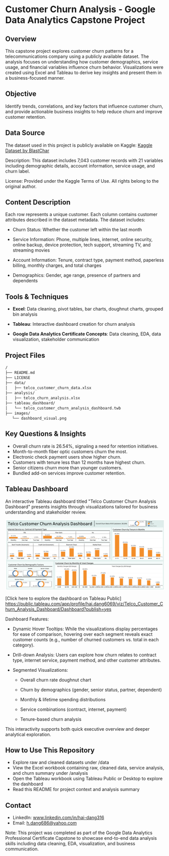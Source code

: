 # Customer Churn Analysis - Google Data Analytics Capstone Project

## Overview
This capstone project explores customer churn patterns for a telecommunications company using a publicly available dataset. The analysis focuses on understanding how customer demographics, service usage, and financial variables influence churn behavior. Visualizations were created using Excel and Tableau to derive key insights and present them in a business-focused manner.

## Objective
Identify trends, correlations, and key factors that influence customer churn, and provide actionable business insights to help reduce churn and improve customer retention.

## Data Source
The dataset used in this project is publicly available on Kaggle:
[Kaggle Dataset by BlastChar](https://www.kaggle.com/datasets/blastchar/telco-customer-churn)

Description: This dataset includes 7,043 customer records with 21 variables including demographic details, account information, service usage, and churn label.

License: Provided under the Kaggle Terms of Use. All rights belong to the original author.

## Content Description
Each row represents a unique customer. Each column contains customer attributes described in the dataset metadata. The dataset includes:

- Churn Status: Whether the customer left within the last month

- Service Information: Phone, multiple lines, internet, online security, online backup, device protection, tech support, streaming TV, and streaming movies

- Account Information: Tenure, contract type, payment method, paperless billing, monthly charges, and total charges

- Demographics: Gender, age range, presence of partners and dependents

## Tools & Techniques
- **Excel**: Data cleaning, pivot tables, bar charts, doughnut charts, grouped bin analysis

- **Tableau**: Interactive dashboard creation for churn analysis

- **Google Data Analytics Certificate Concepts**: Data cleaning, EDA, data visualization, stakeholder communication

## Project Files
```
/
├── README.md
├── LICENSE
├── data/
│   ├── telco_customer_churn_data.xlsx
├── analysis/
│   ├── telco_churn_analysis.xlsx
├── tableau_dashboard/
│   └── telco_customer_churn_analysis_dashboard.twb
├── images/
   └── dashboard_visual.png
```

## Key Questions & Insights

- Overall churn rate is 26.54%, signaling a need for retention initiatives.
- Month-to-month fiber optic customers churn the most.
- Electronic check payment users show higher churn.
- Customers with tenure less than 12 months have highest churn.
- Senior citizens churn more than younger customers.
- Bundled add-on services improve customer retention.

## Tableau Dashboard
An interactive Tableau dashboard titled "Telco Customer Churn Analysis Dashboard" presents insights through visualizations tailored for business understanding and stakeholder review.

![Dashboard Screenshot](images/dashboard_visual.png)

[Click here to explore the dashboard on Tableau Public]
https://public.tableau.com/app/profile/hai.dang6069/viz/Telco_Customer_Churn_Analysis_Dashboard/Dashboard?publish=yes

Dashboard Features:
- Dynamic Hover Tooltips: While the visualizations display percentages for ease of comparison, hovering over each segment reveals exact customer counts (e.g., number of churned customers vs. total in each category).

- Drill-down Analysis: Users can explore how churn relates to contract type, internet service, payment method, and other customer attributes.

- Segmented Visualizations:

  - Overall churn rate doughnut chart

  - Churn by demographics (gender, senior status, partner, dependent)

  - Monthly & lifetime spending distributions

  - Service combinations (contract, internet, payment)

  - Tenure-based churn analysis

This interactivity supports both quick executive overview and deeper analytical exploration.

## How to Use This Repository
- Explore raw and cleaned datasets under /data
- View the Excel workbook containing raw, cleaned data, service analysis, and churn summary under /analysis
- Open the Tableau workbook using Tableau Public or Desktop to explore the dashboard
- Read this README for project context and analysis summary

## Contact
- LinkedIn: www.linkedin.com/in/hai-dang316
- Email: h.dang686@yahoo.com

Note: This project was completed as part of the Google Data Analytics Professional Certificate Capstone to showcase end-to-end data analysis skills including data cleaning, EDA, visualization, and business communication.
